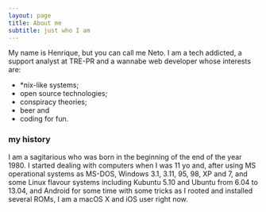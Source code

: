 ```yaml
---
layout: page
title: About me
subtitle: just who I am
---
```


My name is Henrique, but you can call me Neto. I am a tech addicted, a support analyst at TRE-PR and a wannabe web developer whose interests are:

- *nix-like systems;
- open source technologies;
- conspiracy theories;
- beer and
- coding for fun.


### my history

I am a sagitarious who was born in the beginning of the end of the year 1980. I started dealing with computers when I was 11 yo and, after using MS operational systems as MS-DOS, Windows 3.1, 3.11, 95, 98, XP and 7, and some Linux flavour systems including Kubuntu 5.10 and Ubuntu from 6.04 to 13.04, and Android for some time with some tricks as I rooted and installed several ROMs, I am a macOS X and iOS user right now.<!-- [my movie](http://en.wikipedia.org/wiki/The_Princess_Bride_%28film%29) and it will answer **all** your questions.-->
